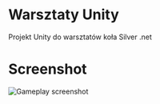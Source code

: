 # Warsztaty Unity
Projekt Unity do warsztatów koła Silver .net 

# Screenshot
![Gameplay screenshot](https://i.imgur.com/XcaMtsS.png)

